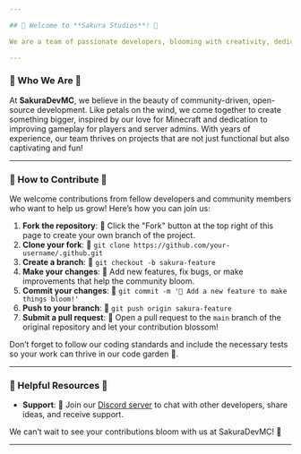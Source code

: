 ```yaml
---

## 🌸 Welcome to **Sakura Studios**! 🌸

We are a team of passionate developers, blooming with creativity, dedicated to crafting high-quality Minecraft plugins, tools, and resources for the community. Our mission is to enhance your Minecraft experience by providing innovative, user-friendly, and aesthetically delightful solutions that blossom in every server!

---
```


### 🌸 Who We Are 🌸

At **SakuraDevMC**, we believe in the beauty of community-driven, open-source development. Like petals on the wind, we come together to create something bigger, inspired by our love for Minecraft and dedication to improving gameplay for players and server admins. With years of experience, our team thrives on projects that are not just functional but also captivating and fun!

---

### 🌸 How to Contribute 🌸

We welcome contributions from fellow developers and community members who want to help us grow! Here’s how you can join us:

1. **Fork the repository**: 🌸 Click the "Fork" button at the top right of this page to create your own branch of the project.
2. **Clone your fork**: 🌸 `git clone https://github.com/your-username/.github.git`
3. **Create a branch**: 🌸 `git checkout -b sakura-feature`
4. **Make your changes**: 🌸 Add new features, fix bugs, or make improvements that help the community bloom.
5. **Commit your changes**: 🌸 `git commit -m '🌸 Add a new feature to make things bloom!'`
6. **Push to your branch**: 🌸 `git push origin sakura-feature`
7. **Submit a pull request**: 🌸 Open a pull request to the `main` branch of the original repository and let your contribution blossom!

Don’t forget to follow our coding standards and include the necessary tests so your work can thrive in our code garden 🌿.

---

### 🌸 Helpful Resources 🌸

- **Support**: 🌸 Join our [Discord server](https://discord.gg/8SKy9pBmY9) to chat with other developers, share ideas, and receive support.

We can’t wait to see your contributions bloom with us at SakuraDevMC! 🌸

--- 
